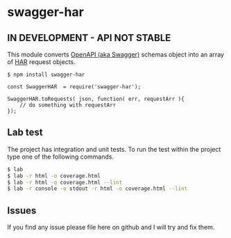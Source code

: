 # swagger-har

## IN DEVELOPMENT - API NOT STABLE

This module converts [OpenAPI (aka Swagger)](https://openapis.org/) schemas object into an array of [HAR](http://hapijs.com/) request objects.

```
$ npm install swagger-har
```

```
const SwaggerHAR  = require('swagger-har');

SwaggerHAR.toRequests( json, function( err, requestArr ){
    // do something with requestArr
});

```




## Lab test
The project has integration and unit tests. To run the test within the project type one of the following commands.
```bash
$ lab
$ lab -r html -o coverage.html
$ lab -r html -o coverage.html --lint
$ lab -r console -o stdout -r html -o coverage.html --lint
```

## Issues
If you find any issue please file here on github and I will try and fix them.
